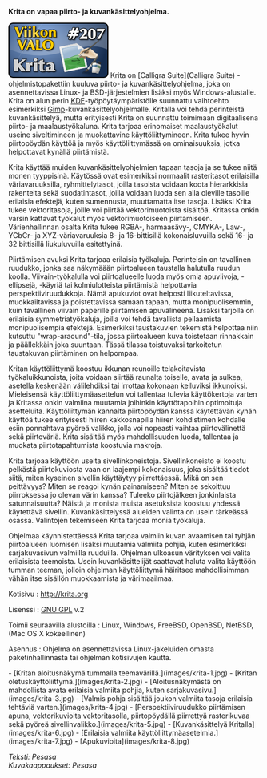 <!--
Title: Krita
Week: 4x51
Number: 207
Date: 2014/12/14
Pageimage: valo207-krita.png
Tags: Linux,Windows,FreeBSD,OpenBSD,NetBSD,Piirto,Vektoripiirto,Kuvankäsittely
-->

**Krita on vapaa piirto- ja kuvankäsittelyohjelma.**

![](images/valo207-krita.png "fig:valo207-krita.png")
Krita on [Calligra Suite](Calligra Suite) -ohjelmistopakettiin kuuluva piirto-
ja kuvankäsittelyohjelma, joka on asennettavissa Linux- ja
BSD-järjestelmien lisäksi myös Windows-alustalle. Krita on alun perin
[KDE](KDE)-työpöytäympäristölle suunnattu vaihtoehto
esimerkiksi [Gimp](Gimp)-kuvankäsittelyohjelmalle. Kritalla
voi tehdä perinteistä kuvankäsittelyä, mutta erityisesti Krita on
suunnattu toimimaan digitaalisena piirto- ja maalaustyökaluna. Krita
tarjoaa erinomaiset maalaustyökalut useine siveltimineen ja muokattavine
käyttöliittymineen. Krita tukee hyvin piirtopöydän käyttöä ja myös
käyttöliittymässä on ominaisuuksia, jotka helpottavat kynällä
piirtämistä.

Krita käyttää muiden kuvankäsittelyohjelmien tapaan tasoja ja se tukee
niitä monen tyyppisinä. Käytössä ovat esimerkiksi normaalit rasteritasot
erilaisilla väriavaruuksilla, ryhmittelytasot, joilla tasoista voidaan
koota hierarkkisia rakenteita sekä suodatintasot, joilla voidaan luoda
sen alla oleville tasoille erilaisia efektejä, kuten sumennusta,
muuttamatta itse tasoja. Lisäksi Krita tukee vektoritasoja, joille voi
piirtää vektorimuotoista sisältöä. Kritassa onkin varsin kattavat
työkalut myös vektorimuotoiseen piirtämiseen. Värienhallinnan osalta
Krita tukee RGBA-, harmaasävy-, CMYKA-, Law-, YCbCr- ja
XYZ-väriavaruuksia 8- ja 16-bittisillä kokonaisluvuilla sekä 16- ja 32
bittisillä liukuluvuilla esitettyinä.

Piirtämisen avuksi Krita tarjoaa erilaisia työkaluja. Perinteisin on
tavallinen ruudukko, jonka saa näkymäään piirtoalueen taustalla
halutulla ruudun koolla. Viivain-työkalulla voi piirtoalueelle luoda
myös omia apuviivoja, -ellipsejä, -käyriä tai kolmiulotteista
piirtämistä helpottavia perspektiiviruudukkoja. Nämä apukuviot ovat
helposti liikuteltavissa, muokkailtavissa ja poistettavissa samaan
tapaan, mutta monipuolisemmin, kuin tavallinen viivain paperille
piirtämisen apuvälineenä. Lisäksi tarjolla on erilaisia
symmetriatyökaluja, joilla voi tehdä tavallista peilaamista
monipuolisempia efektejä. Esimerkiksi taustakuvien tekemistä helpottaa
niin kutsuttu "wrap-araound"-tila, jossa piirtoalueen kuva toistetaan
rinnakkain ja päällekkäin joka suuntaan. Tässä tilassa toistuvaksi
tarkoitetun taustakuvan piirtäminen on helpompaa.

Kritan käyttöliittymä koostuu ikkunan reunoille telakoitavista
työkaluikkunoista, joita voidaan siirtää raunalta toiselle, avata ja
sulkea, asetella keskenään välilehdiksi tai irrottaa kokonaan kelluviksi
ikkunoiksi. Mieleisensä käyttöliittymäasettelun voi tallentaa tulevia
käyttökertoja varten ja Kritassa onkin valmiina muutamia joihinkin
käyttötapoihin optimoituja asetteluita. Käyttöliittymän kannalta
piirtopöydän kanssa käytettävän kynän käyttöä tukee erityisesti hiiren
kakkosnapilla hiiren kohdistimen kohdalle esiin ponnahtava pyöreä
valikko, jolla voi nopeasti vaihtaa piirtovälinettä sekä piirtoväriä.
Krita sisältää myös mahdollisuuden luoda, tallentaa ja muokata
piirtotapahtumista koostuvia makroja.

Krita tarjoaa käyttöön useita sivellinkoneistoja. Sivellinkoneisto ei
koostu pelkästä piirtokuviosta vaan on laajempi kokonaisuus, joka
sisältää tiedot siitä, miten kyseinen sivellin käyttäytyy piirrettäessä.
Mikä on sen peittävyys? Miten se reagoi kynän painamiseen? Miten se
sekoittuu piirroksessa jo olevan värin kanssa? Tuleeko piirtojälkeen
jonkinlaista satunnaisuutta? Näistä ja monista muista asetuksista
koostuu yhdessä käytettävä sivellin. Kuvankäsittelyssä alueiden valinta
on usein tärkeässä osassa. Valintojen tekemiseen Krita tarjoaa monia
työkaluja.

Ohjelmaa käynnistettäessä Krita tarjoaa valmiin kuvan avaamisen tai
tyhjän piirtoalueen luomisen lisäksi muutamia valmiita pohjia, kuten
esimerkiksi sarjakuvasivun valmiilla ruuduilla. Ohjelman ulkoasun
värityksen voi valita erilaisista teemoista. Usein kuvankäsittelijät
saattavat haluta valita käyttöön tumman teeman, jolloin ohjelman
käyttöliittymä häiritsee mahdollisimman vähän itse sisällön muokkaamista
ja värimaailmaa.

Kotisivu
:   <http://krita.org>

Lisenssi
:   [GNU GPL](GNU_GPL) v.2

Toimii seuraavilla alustoilla
:   Linux, Windows, FreeBSD, OpenBSD, NetBSD, (Mac OS X kokeellinen)

Asennus
:   Ohjelma on asennettavissa Linux-jakeluiden omasta paketinhallinnasta
    tai ohjelman kotisivujen kautta.

<div class="psgallery" markdown="1">
-   [Kritan aloitusnäkymä tummalla teemavärillä.](images/krita-1.jpg)
-   [Kritan oletuskäyttöliittymä.](images/krita-2.jpg)
-   [Aloitusnäkymästä on mahdollista avata erilaisia valmiita pohjia,
    kuten sarjakuvasivu.](images/krita-3.jpg)
-   [Valmis pohja sisältää joukon valmiita tasoja erilaisia tehtäviä
    varten.](images/krita-4.jpg)
-   [Perspektiiviruudukko piirtämisen apuna, vektorikuvioita
    vektoritasolla, piirtopöydällä piirrettyä rasterikuvaa sekä pyöreä
    sivellinvalikko.](images/krita-5.jpg)
-   [Kuvankäsittelyä Kritalla](images/krita-6.jpg)
-   [Erilaisia valmiita käyttöliittymäasetelmia.](images/krita-7.jpg)
-   [Apukuvioita](images/krita-8.jpg)
</div>

*Teksti: Pesasa* <br />
*Kuvakaappaukset: Pesasa*

